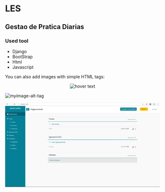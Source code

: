 # LES

## Gestao de Pratica Diarias

### Used tool

 - Django
 - BootStrap
 - Html
 - Javascript
 
 
You can also add images with simple HTML tags:

<p align="center">
  <img src="(https://github.com/tonyamf/LES/tree/master)" width="350" title="hover text">
</p>
 
![myimage-alt-tag](https://github.com/tonyamf/LES/tree/master/LES.png)

![alt text](https://raw.githubusercontent.com/tonyamf/LES/master/LES.png)

